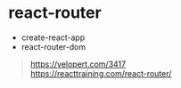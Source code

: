 # react-router

- create-react-app
- react-router-dom

> https://velopert.com/3417  
> https://reacttraining.com/react-router/  
